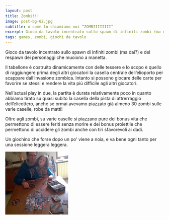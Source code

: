 ```yaml
---
layout: post
title: Zombi!!!
image: post-bg-02.jpg
subtitle: o come lo chiamiamo noi “ZOMBIIIIIIII”
excerpt: Gioco da tavolo incentrato sullo spawn di infiniti zombi (ma dai?) e del respawn dei personaggi che muoiono a manetta
tags: games, zombi, giochi da tavolo
---
```


Gioco da tavolo incentrato sullo spawn di infiniti zombi (ma dai?) e del respawn dei personaggi che muoiono a manetta.

Il tabellone è costruito dinamicamente con delle tessere e lo scopo è quello di raggiungere prima degli altri giocatori la casella centrale dell’elioporto per scappare dall’invasione zombica. Intanto si possono giocare delle carte per favorire se stessi e rendere la vita più difficile agli altri giocatori.

Nell’actual play in due, la partita è durata relativamente poco in quanto abbiamo tirato su quasi subito la casella della pista di attrerraggio dell’elicottero, anche se ormai avevamo piazzato già almeno 30 zombi sulle varie caselle, robe da matti!

Oltre agli zombi, su varie caselle si piazzano pure dei bonus vita che permettono di essere feriti senza morire e dei bonus proiettile che permettono di uccidere gli zombi anche con tiri sfavorevoli ai dadi.

Un giochino che forse dopo un po' viene a noia, e va bene ogni tanto per una sessione leggera leggera.

![Zombi Gioco da Tavolo](https://raw.githubusercontent.com/badjem79/bundleItalia/gh-pages/images/thumbnail.zombi.png)
